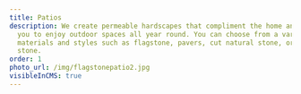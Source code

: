 ```yaml
---
title: Patios
description: We create permeable hardscapes that compliment the home and invite
  you to enjoy outdoor spaces all year round. You can choose from a variety of
  materials and styles such as flagstone, pavers, cut natural stone, or chipped
  stone.
order: 1
photo_url: /img/flagstonepatio2.jpg
visibleInCMS: true
---
```

